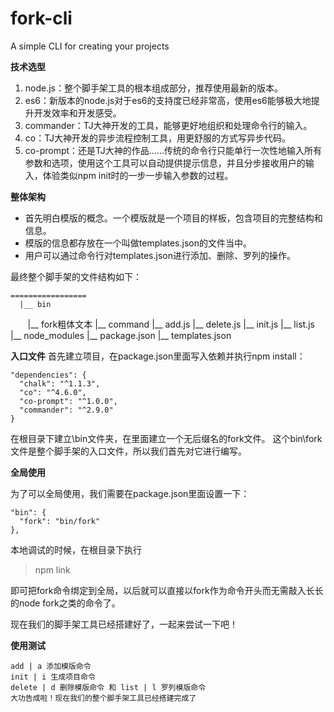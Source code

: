 # fork-cli
A simple CLI for creating your projects

**技术选型**

 1. node.js：整个脚手架工具的根本组成部分，推荐使用最新的版本。
 2. es6：新版本的node.js对于es6的支持度已经非常高，使用es6能够极大地提升开发效率和开发感受。
 3. commander：TJ大神开发的工具，能够更好地组织和处理命令行的输入。
 4. co：TJ大神开发的异步流程控制工具，用更舒服的方式写异步代码。
 5. co-prompt：还是TJ大神的作品……传统的命令行只能单行一次性地输入所有参数和选项，使用这个工具可以自动提供提示信息，并且分步接收用户的输入，体验类似npm init时的一步一步输入参数的过程。

**整体架构**

 - 首先明白模版的概念。一个模版就是一个项目的样板，包含项目的完整结构和信息。
 - 模版的信息都存放在一个叫做templates.json的文件当中。
 - 用户可以通过命令行对templates.json进行添加、删除、罗列的操作。

最终整个脚手架的文件结构如下：

    =================
      |__ bin
        |__ fork粗体文本
      |__ command
        |__ add.js
        |__ delete.js
        |__ init.js
        |__ list.js
      |__ node_modules
      |__ package.json
      |__ templates.json

**入口文件**
首先建立项目，在package.json里面写入依赖并执行npm install：

    "dependencies": {
      "chalk": "^1.1.3",
      "co": "^4.6.0",
      "co-prompt": "^1.0.0",
      "commander": "^2.9.0"
    }

在根目录下建立\bin文件夹，在里面建立一个无后缀名的fork文件。
这个bin\fork文件是整个脚手架的入口文件，所以我们首先对它进行编写。

**全局使用**

为了可以全局使用，我们需要在package.json里面设置一下：

    "bin": {
      "fork": "bin/fork"
    },

本地调试的时候，在根目录下执行

> npm link

即可把fork命令绑定到全局，以后就可以直接以fork作为命令开头而无需敲入长长的node fork之类的命令了。

现在我们的脚手架工具已经搭建好了，一起来尝试一下吧！

**使用测试**

    add | a 添加模版命令
    init | i 生成项目命令
    delete | d 删除模版命令 和 list | l 罗列模版命令
    大功告成啦！现在我们的整个脚手架工具已经搭建完成了


